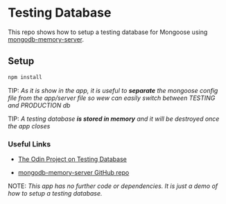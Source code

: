 # Testing Database

This repo shows how to setup a testing database for Mongoose using [mongodb-memory-server](https://www.npmjs.com/package/mongodb-memory-server).

## Setup

```bash
npm install
```

TIP: _As it is show in the app, it is useful to **separate** the mongoose config file from the app/server file so wew can easily switch between TESTING and PRODUCTION db_

TIP: _A testing database **is stored in memory** and it will be destroyed once the app closes_

### Useful Links

- [The Odin Project on Testing Database](https://www.theodinproject.com/lessons/nodejs-testing-database-operations)

- [mongodb-memory-server GitHub repo](https://github.com/nodkz/mongodb-memory-server)

NOTE: _This app has no further code or dependencies. It is just a demo of how to setup a testing database._
